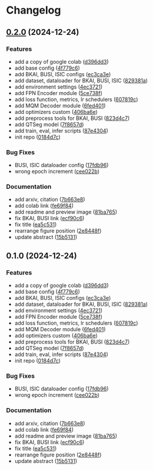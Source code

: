 # Changelog

## [0.2.0](https://github.com/tpnam0901/QTSeg/compare/v0.1.0...v0.2.0) (2024-12-24)


### Features

* add a copy of google colab ([d396dd3](https://github.com/tpnam0901/QTSeg/commit/d396dd3645ac9b18ac6925949e8b001ec3149bab))
* add base config ([4f779c6](https://github.com/tpnam0901/QTSeg/commit/4f779c672448fd20816a0653cef72a7903710c6d))
* add BKAI, BUSI, ISIC configs ([ec3ca3e](https://github.com/tpnam0901/QTSeg/commit/ec3ca3e30dbb5eb5c467dea0a3719b8816d7f7ae))
* add dataset, dataloader for BKAI, BUSI, ISIC ([829381a](https://github.com/tpnam0901/QTSeg/commit/829381ab0ebe03de0b15b05bf6a0e844b83a6985))
* add environment settings ([4ec3721](https://github.com/tpnam0901/QTSeg/commit/4ec3721010b8fae6fed94b3f0a7a126dc099b52d))
* add FPN Encoder module ([5ce738f](https://github.com/tpnam0901/QTSeg/commit/5ce738f8471e794d0e62c6029e7658bf275b8625))
* add loss function, metrics, lr schedulers ([607819c](https://github.com/tpnam0901/QTSeg/commit/607819cbfa1db3154275ad27408d4823ef54792b))
* add MQM Decoder module ([6fed401](https://github.com/tpnam0901/QTSeg/commit/6fed401b72f102f83fcd00e870f0e47acaf2fdb5))
* add optimizers custom ([406ba6e](https://github.com/tpnam0901/QTSeg/commit/406ba6e153724f8989cf56ff04f036ef1b3c4195))
* add preprocess tools for BKAI, BUSI ([823d4c7](https://github.com/tpnam0901/QTSeg/commit/823d4c727971d5be64b3fbe8759d9a10af60a41b))
* add QTSeg model ([7f8657d](https://github.com/tpnam0901/QTSeg/commit/7f8657d66341823100c51f57e69f2eed37d44330))
* add train, eval, infer scripts ([87e4304](https://github.com/tpnam0901/QTSeg/commit/87e430448051f4150ebb08ce1064618638505472))
* init repo ([0184d7c](https://github.com/tpnam0901/QTSeg/commit/0184d7cfd7c4fb97fcae9f151fb3b50c6a83d320))


### Bug Fixes

* BUSI, ISIC dataloader config ([17fdb96](https://github.com/tpnam0901/QTSeg/commit/17fdb965adcaa16ce7e843d8f8cfe1c45baea16a))
* wrong epoch increment ([cee022b](https://github.com/tpnam0901/QTSeg/commit/cee022b4578692b96b30e5f10e195e950e786506))


### Documentation

* add arxiv, citation ([7b663e8](https://github.com/tpnam0901/QTSeg/commit/7b663e8809eebee426a76ff34d253f0621a23248))
* add colab link ([fe69f84](https://github.com/tpnam0901/QTSeg/commit/fe69f8412478cd347034abd2cec3073860cc5785))
* add readme and preview image ([81ba765](https://github.com/tpnam0901/QTSeg/commit/81ba765295c9193c16a7c44c12fd7c838a48312d))
* fix BKAI, BUSI link ([ecf90c6](https://github.com/tpnam0901/QTSeg/commit/ecf90c656afca528b22be2d8747b5180b3c4f38c))
* fix title ([ea5c531](https://github.com/tpnam0901/QTSeg/commit/ea5c531d13ad06228311ef9f560be64aaa412ca3))
* rearrange figure position ([2e8448f](https://github.com/tpnam0901/QTSeg/commit/2e8448f2d1a2d18c84cbe38bdde4abd104f3dfeb))
* update abstract ([15b5131](https://github.com/tpnam0901/QTSeg/commit/15b51312c5ab6dad64bd2a36fa5d9701c615b8eb))

## 0.1.0 (2024-12-24)


### Features

* add a copy of google colab ([d396dd3](https://github.com/tpnam0901/QTSeg/commit/d396dd3645ac9b18ac6925949e8b001ec3149bab))
* add base config ([4f779c6](https://github.com/tpnam0901/QTSeg/commit/4f779c672448fd20816a0653cef72a7903710c6d))
* add BKAI, BUSI, ISIC configs ([ec3ca3e](https://github.com/tpnam0901/QTSeg/commit/ec3ca3e30dbb5eb5c467dea0a3719b8816d7f7ae))
* add dataset, dataloader for BKAI, BUSI, ISIC ([829381a](https://github.com/tpnam0901/QTSeg/commit/829381ab0ebe03de0b15b05bf6a0e844b83a6985))
* add environment settings ([4ec3721](https://github.com/tpnam0901/QTSeg/commit/4ec3721010b8fae6fed94b3f0a7a126dc099b52d))
* add FPN Encoder module ([5ce738f](https://github.com/tpnam0901/QTSeg/commit/5ce738f8471e794d0e62c6029e7658bf275b8625))
* add loss function, metrics, lr schedulers ([607819c](https://github.com/tpnam0901/QTSeg/commit/607819cbfa1db3154275ad27408d4823ef54792b))
* add MQM Decoder module ([6fed401](https://github.com/tpnam0901/QTSeg/commit/6fed401b72f102f83fcd00e870f0e47acaf2fdb5))
* add optimizers custom ([406ba6e](https://github.com/tpnam0901/QTSeg/commit/406ba6e153724f8989cf56ff04f036ef1b3c4195))
* add preprocess tools for BKAI, BUSI ([823d4c7](https://github.com/tpnam0901/QTSeg/commit/823d4c727971d5be64b3fbe8759d9a10af60a41b))
* add QTSeg model ([7f8657d](https://github.com/tpnam0901/QTSeg/commit/7f8657d66341823100c51f57e69f2eed37d44330))
* add train, eval, infer scripts ([87e4304](https://github.com/tpnam0901/QTSeg/commit/87e430448051f4150ebb08ce1064618638505472))
* init repo ([0184d7c](https://github.com/tpnam0901/QTSeg/commit/0184d7cfd7c4fb97fcae9f151fb3b50c6a83d320))


### Bug Fixes

* BUSI, ISIC dataloader config ([17fdb96](https://github.com/tpnam0901/QTSeg/commit/17fdb965adcaa16ce7e843d8f8cfe1c45baea16a))
* wrong epoch increment ([cee022b](https://github.com/tpnam0901/QTSeg/commit/cee022b4578692b96b30e5f10e195e950e786506))


### Documentation

* add arxiv, citation ([7b663e8](https://github.com/tpnam0901/QTSeg/commit/7b663e8809eebee426a76ff34d253f0621a23248))
* add colab link ([fe69f84](https://github.com/tpnam0901/QTSeg/commit/fe69f8412478cd347034abd2cec3073860cc5785))
* add readme and preview image ([81ba765](https://github.com/tpnam0901/QTSeg/commit/81ba765295c9193c16a7c44c12fd7c838a48312d))
* fix BKAI, BUSI link ([ecf90c6](https://github.com/tpnam0901/QTSeg/commit/ecf90c656afca528b22be2d8747b5180b3c4f38c))
* fix title ([ea5c531](https://github.com/tpnam0901/QTSeg/commit/ea5c531d13ad06228311ef9f560be64aaa412ca3))
* rearrange figure position ([2e8448f](https://github.com/tpnam0901/QTSeg/commit/2e8448f2d1a2d18c84cbe38bdde4abd104f3dfeb))
* update abstract ([15b5131](https://github.com/tpnam0901/QTSeg/commit/15b51312c5ab6dad64bd2a36fa5d9701c615b8eb))
